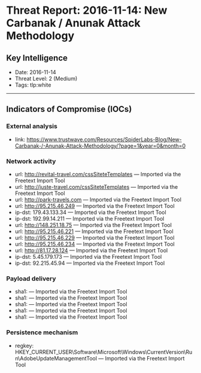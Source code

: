 # Threat Report: 2016-11-14: New Carbanak / Anunak Attack Methodology


## Key Intelligence
* Date: 2016-11-14
* Threat Level: 2 (Medium)
* Tags: tlp:white

---

## Indicators of Compromise (IOCs)
### External analysis
* link: https://www.trustwave.com/Resources/SpiderLabs-Blog/New-Carbanak-/-Anunak-Attack-Methodology/?page=1&year=0&month=0

### Network activity
* url: http://revital-travel.com/cssSiteteTemplates — Imported via the Freetext Import Tool
* url: http://juste-travel.com/cssSiteteTemplates — Imported via the Freetext Import Tool
* url: http://park-travels.com — Imported via the Freetext Import Tool
* url: http://95.215.46.249 — Imported via the Freetext Import Tool
* ip-dst: 179.43.133.34 — Imported via the Freetext Import Tool
* ip-dst: 192.99.14.211 — Imported via the Freetext Import Tool
* url: http://148.251.18.75 — Imported via the Freetext Import Tool
* url: http://95.215.46.221 — Imported via the Freetext Import Tool
* url: http://95.215.46.229 — Imported via the Freetext Import Tool
* url: http://95.215.46.234 — Imported via the Freetext Import Tool
* url: http://81.17.28.124 — Imported via the Freetext Import Tool
* ip-dst: 5.45.179.173 — Imported via the Freetext Import Tool
* ip-dst: 92.215.45.94 — Imported via the Freetext Import Tool

### Payload delivery
* sha1: <sha1> — Imported via the Freetext Import Tool
* sha1: <sha1> — Imported via the Freetext Import Tool
* sha1: <sha1> — Imported via the Freetext Import Tool
* sha1: <sha1> — Imported via the Freetext Import Tool
* sha1: <sha1> — Imported via the Freetext Import Tool

### Persistence mechanism
* regkey: HKEY_CURRENT_USER\Software\Microsoft\Windows\CurrentVersion\Run\AdobeUpdateManagementTool — Imported via the Freetext Import Tool
